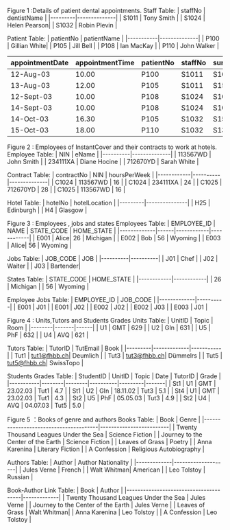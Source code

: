 Figure 1 :Details of patient dental appointments.
Staff Table:
| staffNo | dentistName  |
|---------|--------------|
| S1011   | Tony Smith   |
| S1024   | Helen Pearson|
| S1032   | Robin Plevin |

Patient Table:
| patientNo | patientName  |
|-----------|--------------|
| P100      | Gillian White|
| P105      | Jill Bell    |
| P108      | Ian MacKay   |
| P110      | John Walker  |

| appointmentDate | appointmentTime | patientNo | staffNo | surgeryNo |
|-----------------|-----------------|-----------|---------|-----------|
| 12-Aug-03       | 10.00           | P100      | S1011   | S10       |
| 13-Aug-03       | 12.00           | P105      | S1011   | S15       |
| 12-Sept-03      | 10.00           | P108      | S1024   | S10       |
| 14-Sept-03      | 10.00           | P108      | S1024   | S10       |
| 14-Oct-03       | 16.30           | P105      | S1032   | S15       |
| 15-Oct-03       | 18.00           | P110      | S1032   | S13       |





Figure 2 : Employees of InstantCover and their contracts to work at hotels.
Employee Table:
| NIN       | eName       |
|----------|--------------|
| 113567WD | John Smith   |
| 234111XA | Diane Hocine |
| 712670YD | Sarah White  |

Contract Table:
| contractNo | NIN      | hoursPerWeek |
|------------|----------|--------------|
| C1024      | 113567WD | 16           |
| C1024      | 234111XA | 24           |
| C1025      | 712670YD | 28           |
| C1025      | 113567WD | 16           |

Hotel Table:
| hotelNo | hotelLocation |
|---------|---------------|
| H25     | Edinburgh     |
| H4      | Glasgow       |





Figure 3 : Employees , jobs and states
Employees Table:
| EMPLOYEE_ID | NAME | STATE_CODE | HOME_STATE |
|-------------|------|------------|------------|
| E001        | Alice| 26         | Michigan   |
| E002        | Bob  | 56         | Wyoming    |
| E003        | Alice| 56         | Wyoming    |

Jobs Table:
| JOB_CODE | JOB      |
|----------|----------|
| J01      | Chef     |
| J02      | Waiter   |
| J03      | Bartender|

States Table:
| STATE_CODE | HOME_STATE |
|------------|------------|
| 26         | Michigan   |
| 56         | Wyoming    |

Employee Jobs Table:
| EMPLOYEE_ID | JOB_CODE |
|-------------|----------|
| E001        | J01      |
| E001        | J02      |
| E002        | J02      |
| E002        | J03      |
| E003        | J01      |





Figure 4 : Units,Tutors and Students Grades
Units Table:
| UnitID | Topic | Room |
|--------|-------|------|
| U1     | GMT   | 629  |
| U2     | GIn   | 631  |
| U5     | PhF   | 632  |
| U4     | AVQ   | 621  |

Tutors Table:
| TutorID | TutEmail    | Book      |
|---------|-------------|-----------|
| Tut1    | tut1@fhbb.ch| Deumlich  |
| Tut3    | tut3@fhbb.ch| Dümmelrs  |
| Tut5    | tut5@fhbb.ch| SwissTopo |

Students Grades Table:
| StudentID | UnitID | Topic  | Date     | TutorID | Grade |
|-----------|--------|--------|----------|---------|-------|
| St1       | U1     | GMT    | 23.02.03 | Tut1    | 4.7   |
| St1       | U2     | GIn    | 18.11.02 | Tut3    | 5.1   |
| St4       | U1     | GMT    | 23.02.03 | Tut1    | 4.3   |
| St2       | U5     | PhF    | 05.05.03 | Tut3    | 4.9   |
| St2       | U4     | AVQ    | 04.07.03 | Tut5    | 5.0   |


Figure 5 ：Books of genre and authors
Books Table:
| Book                                  | Genre                   |
|---------------------------------------|-------------------------|
| Twenty Thousand Leagues Under the Sea | Science Fiction         |
| Journey to the Center of the Earth    | Science Fiction         |
| Leaves of Grass                       | Poetry                  |
| Anna Karenina                         | Literary Fiction        |
| A Confession                          | Religious Autobiography |

Authors Table:
| Author      | Author Nationality |
|-------------|--------------------|
| Jules Verne | French             |
| Walt Whitman| American           |
| Leo Tolstoy | Russian            |

Book-Author Link Table:
| Book                                  | Author      |
|---------------------------------------|-------------|
| Twenty Thousand Leagues Under the Sea | Jules Verne |
| Journey to the Center of the Earth    | Jules Verne |
| Leaves of Grass                       | Walt Whitman|
| Anna Karenina                         | Leo Tolstoy |
| A Confession                          | Leo Tolstoy |





